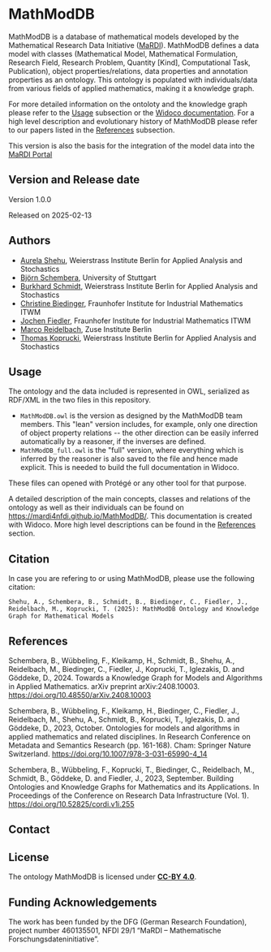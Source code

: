 # MathModDB

MathModDB is a database of mathematical models developed by the Mathematical Research Data Initiative ([MaRDI](https://www.mardi4nfdi.de)). MathModDB defines a data model with classes (Mathematical Model, Mathematical Formulation, Research Field, Research Problem, Quantity [Kind], Computational Task, Publication), object properties/relations, data properties and annotation properties as an ontology. This ontology is populated with individuals/data from various fields of applied mathematics, making it a knowledge graph.

For more detailed information on the ontoloty and the knowledge graph please refer to the [Usage](#usage) subsection or the [Widoco documentation](https://mardi4nfdi.github.io/MathModDB/). For a high level description and evolutionary history of MathModDB please refer to our papers listed in the [References](#References) subsection. 

This version is also the basis for the integration of the model data into the [MaRDI Portal](https://portal.mardi4nfdi.de/)

## Version and Release date

Version 1.0.0

Released on 2025-02-13


## Authors

* [Aurela Shehu](https://orcid.org/0000-0002-1994-0612), Weierstrass Institute Berlin for Applied Analysis and Stochastics
* [Björn Schembera](https://orcid.org/0000-0003-2860-6621), University of Stuttgart
* [Burkhard Schmidt](https://orcid.org/0000-0002-9658-499X), Weierstrass Institute Berlin for Applied Analysis and Stochastics
* [Christine Biedinger](https://orcid.org/0009-0002-5082-8386), Fraunhofer Institute for Industrial Mathematics ITWM
* [Jochen Fiedler](https://orcid.org/0000-0002-9176-780X), Fraunhofer Institute for Industrial Mathematics ITWM 
* [Marco Reidelbach](https://orcid.org/0000-0002-1919-1834), Zuse Institute Berlin 
* [Thomas Koprucki](https://orcid.org/0000-0001-6235-9412), Weierstrass Institute Berlin for Applied Analysis and Stochastics 

## Usage

The ontology and the data included is represented in OWL, serialized as RDF/XML in the two files in this repository. 

* `MathModDB.owl` is the version as designed by the MathModDB team members. This "lean" version includes, for example, only one direction of object property relations -- the other direction can be easily inferred automatically by a reasoner, if the inverses are defined.
* `MathModDB_full.owl` is the "full" version, where everything which is inferred by the reasoner is also saved to the file and hence made explicit. This is needed to build the full documentation in Widoco. 

These files can opened with Protégé or any other tool for that purpose.

A detailed description of the main concepts, classes and relations of the ontology as well as their individuals can be found on https://mardi4nfdi.github.io/MathModDB/. This documentation is created with Widoco. More high level descriptions can be found in the [References](#References) section.

## Citation

In case you are refering to or using MathModDB, please use the following citation:

`Shehu, A., Schembera, B., Schmidt, B., Biedinger, C., Fiedler, J., Reidelbach, M., Koprucki, T. (2025): MathModDB Ontology and Knowledge Graph for Mathematical Models`


## References

Schembera, B., Wübbeling, F., Kleikamp, H., Schmidt, B., Shehu, A., Reidelbach, M., Biedinger, C., Fiedler, J., Koprucki, T., Iglezakis, D. and Göddeke, D., 2024. Towards a Knowledge Graph for Models and Algorithms in Applied Mathematics. arXiv preprint arXiv:2408.10003. https://doi.org/10.48550/arXiv.2408.10003

Schembera, B., Wübbeling, F., Kleikamp, H., Biedinger, C., Fiedler, J., Reidelbach, M., Shehu, A., Schmidt, B., Koprucki, T., Iglezakis, D. and Göddeke, D., 2023, October. Ontologies for models and algorithms in applied mathematics and related disciplines. In Research Conference on Metadata and Semantics Research (pp. 161-168). Cham: Springer Nature Switzerland. https://doi.org/10.1007/978-3-031-65990-4_14 

Schembera, B., Wübbeling, F., Koprucki, T., Biedinger, C., Reidelbach, M., Schmidt, B., Göddeke, D. and Fiedler, J., 2023, September. Building Ontologies and Knowledge Graphs for Mathematics and its Applications. In Proceedings of the Conference on Research Data Infrastructure (Vol. 1). https://doi.org/10.52825/cordi.v1i.255

## Contact


## License

The ontology MathModDB is licensed under **[CC-BY 4.0](https://creativecommons.org/licenses/by/4.0/)**.


## Funding Acknowledgements
The work has been funded by the DFG (German Research Foundation), project number 460135501, NFDI 29/1 “MaRDI – Mathematische Forschungsdateninitiative”. 
